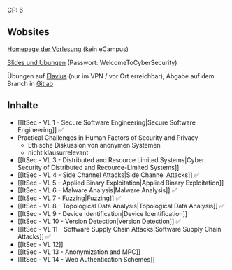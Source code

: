 CP: 6
## Wobsites

[Homepage der Vorlesung](https://net.cs.uni-bonn.de/wg/itsec/teaching/wt-202425/it-security/) (kein eCampus)

[Slides und Übungen](https://uni-bonn.sciebo.de/s/M13A2M9TEF7qNTp) (Passwort: WelcomeToCyberSecurity)

Übungen auf [Flavius](https://flavius.cs.uni-bonn.de/) (nur im VPN / vor Ort erreichbar), Abgabe auf dem Branch in [Gitlab](https://gitlab.informatik.uni-bonn.de/it-security-2425/group-4/)

## Inhalte

- [[ItSec - VL 1 - Secure Software Engineering|Secure Software Engineering]] ✅
- Practical Challenges in Human Factors of Security and Privacy
	- Ethische Diskussion von anonymen Systemen
	- nicht klausurrelevant
- [[ItSec - VL 3 - Distributed and Resource Limited Systems|Cyber Security of Distributed and Recource-Limited Systems]]
- [[ItSec - VL 4 - Side Channel Attacks|Side Channel Attacks]] ✅
- [[ItSec - VL 5 - Applied Binary Exploitation|Applied Binary Exploitation]]
- [[ItSec - VL 6 - Malware Analysis|Malware Analysis]] ✅
- [[ItSec - VL 7 - Fuzzing|Fuzzing]] ✅
- [[ItSec - VL 8 - Topological Data Analysis|Topological Data Analysis]] ✅
- [[ItSec - VL 9 - Device Identification|Device Identification]]
- [[ItSec - VL 10 - Version Detection|Version Detection]] ✅
- [[ItSec - VL 11 - Software Supply Chain Attacks|Software Supply Chain Attacks]] ✅
- [[ItSec - VL 12]]
- [[ItSec - VL 13 - Anonymization and MPC]]
- [[ItSec - VL 14 - Web Authentication Schemes]]
